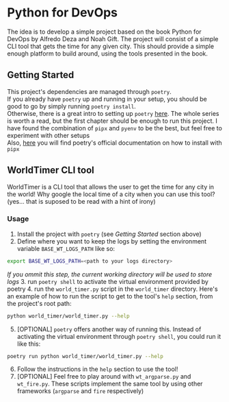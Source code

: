 # Python for DevOps
The idea is to develop a simple project based on the book Python for DevOps by Alfredo Deza and Noah Gift.
The project will consist of a simple CLI tool that gets the time for any given city. This should provide a simple
enough platform to build around, using the tools presented in the book.

## Getting Started
This project's dependencies are managed through `poetry`.<br>
If you already have `poetry` up and running in your setup, you should be good to go by simply running 
`poetry install`.<br>
Otherwise, there is a great intro to setting up `poetry` [here](https://cjolowicz.github.io/posts/hypermodern-python-01-setup/).
The whole series is worth a read, but the first chapter should be enough to run this project. I have found the 
combination of `pipx` and `pyenv` to be the best, but feel free to experiment with other setups<br>
Also, [here](https://python-poetry.org/docs/#installing-with-pipx) you will find poetry's official documentation on 
how to install with `pipx`

## WorldTimer CLI tool
WorldTimer is a CLI tool that allows the user to get the time for any city in the world!
Why google the local time of a city when you can use this tool? 
(yes... that is suposed to be read with a hint of irony)

### Usage

1. Install the project with `poetry` (see *Getting Started* section above)
2. Define where you want to keep the logs by setting the environment variable `BASE_WT_LOGS_PATH` like so:
```bash
export BASE_WT_LOGS_PATH=<path to your logs directory>
```
*If you ommit this step, the current working directory will be used to store logs*
3. run `poetry shell` to activate the virtual environment provided by poetry
4. run the `world_timer.py` script in the `world_timer` directory. Here's an example of how to run the script to
get to the tool's `help` section, from the project's root path:
```bash
python world_timer/world_timer.py --help
```
5. [OPTIONAL] `poetry` offers another way of running this. Instead of activating the virtual environment through `poetry shell`,
you could run it like this: 
```bash
poetry run python world_timer/world_timer.py --help
```
6. Follow the instructions in the `help` section to use the tool!
7. [OPTIONAL] Feel free to play around with `wt_argparse.py` and `wt_fire.py`. These scripts implement the same tool
by using other frameworks (`argparse` and `fire` respectively)
